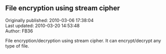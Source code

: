 ## File encryption using stream cipher  
Originally published: 2010-03-06 17:38:04  
Last updated: 2010-03-20 14:53:48  
Author: FB36   
  
File encryption/decryption using stream cipher.
It can encrypt/decrypt any type of file.